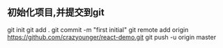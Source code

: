 ## 初始化项目,并提交到git

git init
git add .
git commit -m "first initial"
git remote add origin https://github.com/crazyounger/react-demo.git
git push -u origin master
